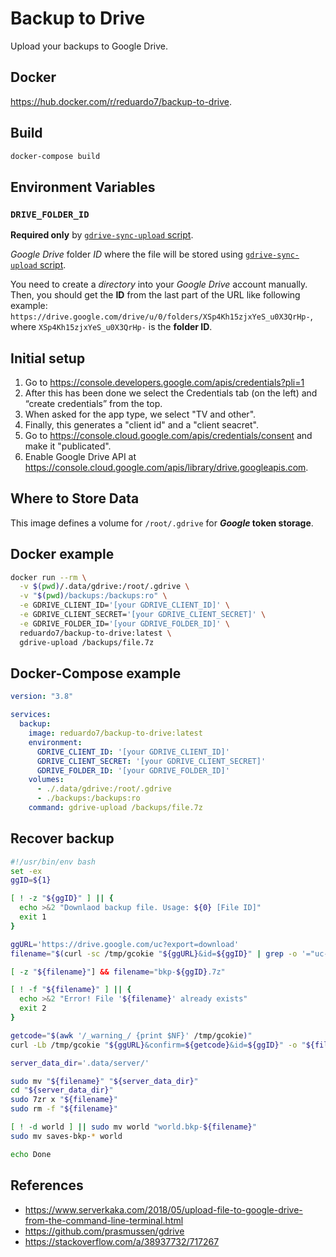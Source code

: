 # Backup to Drive

Upload your backups to Google Drive.

## Docker

<https://hub.docker.com/r/reduardo7/backup-to-drive>.

## Build

```bash
docker-compose build
```

## Environment Variables

### `DRIVE_FOLDER_ID`

**Required only** by [`gdrive-sync-upload` script](#gdrive-sync-upload).

_Google Drive_ folder _ID_ where the file will be stored using [`gdrive-sync-upload` script](#gdrive-sync-upload).

You need to create a _directory_ into your _Google Drive_ account manually. Then, you should
get the **ID** from the last part of the URL like following example:
`https://drive.google.com/drive/u/0/folders/XSp4Kh15zjxYeS_u0X3QrHp-`, where `XSp4Kh15zjxYeS_u0X3QrHp-`
is the **folder ID**.

## Initial setup

1. Go to <https://console.developers.google.com/apis/credentials?pli=1>
2. After this has been done we select the Credentials tab (on the left) and “create credentials” from the top.
3. When asked for the app type, we select "TV and other".
4. Finally, this generates a "client id" and a "client seacret".
5. Go to <https://console.cloud.google.com/apis/credentials/consent> and make it "publicated".
6. Enable Google Drive API at <https://console.cloud.google.com/apis/library/drive.googleapis.com>.

## Where to Store Data

This image defines a volume for `/root/.gdrive` for **_Google_ token storage**.

## Docker example

```bash
docker run --rm \
  -v $(pwd)/.data/gdrive:/root/.gdrive \
  -v "$(pwd)/backups:/backups:ro" \
  -e GDRIVE_CLIENT_ID='[your GDRIVE_CLIENT_ID]' \
  -e GDRIVE_CLIENT_SECRET='[your GDRIVE_CLIENT_SECRET]' \
  -e GDRIVE_FOLDER_ID='[your GDRIVE_FOLDER_ID]' \
  reduardo7/backup-to-drive:latest \
  gdrive-upload /backups/file.7z
```

## Docker-Compose example

```yaml
version: "3.8"

services:
  backup:
    image: reduardo7/backup-to-drive:latest
    environment:
      GDRIVE_CLIENT_ID: '[your GDRIVE_CLIENT_ID]'
      GDRIVE_CLIENT_SECRET: '[your GDRIVE_CLIENT_SECRET]'
      GDRIVE_FOLDER_ID: '[your GDRIVE_FOLDER_ID]'
    volumes:
      - ./.data/gdrive:/root/.gdrive
      - ./backups:/backups:ro
    command: gdrive-upload /backups/file.7z
```

## Recover backup

```bash
#!/usr/bin/env bash
set -ex
ggID=${1}

[ ! -z "${ggID}" ] || {
  echo >&2 "Downlaod backup file. Usage: ${0} [File ID]"
  exit 1
}

ggURL='https://drive.google.com/uc?export=download'  
filename="$(curl -sc /tmp/gcokie "${ggURL}&id=${ggID}" | grep -o '="uc-name.*</span>' | sed 's/.*">//;s/<.a> .*//')"

[ -z "${filename}"] && filename="bkp-${ggID}.7z"

[ ! -f "${filename}" ] || {
  echo >&2 "Error! File '${filename}' already exists"
  exit 2
}

getcode="$(awk '/_warning_/ {print $NF}' /tmp/gcokie)"  
curl -Lb /tmp/gcokie "${ggURL}&confirm=${getcode}&id=${ggID}" -o "${filename}"

server_data_dir='.data/server/'

sudo mv "${filename}" "${server_data_dir}"
cd "${server_data_dir}"
sudo 7zr x "${filename}"
sudo rm -f "${filename}"

[ ! -d world ] || sudo mv world "world.bkp-${filename}"
sudo mv saves-bkp-* world

echo Done
```

## References

- <https://www.serverkaka.com/2018/05/upload-file-to-google-drive-from-the-command-line-terminal.html>
- <https://github.com/prasmussen/gdrive>
- <https://stackoverflow.com/a/38937732/717267>
